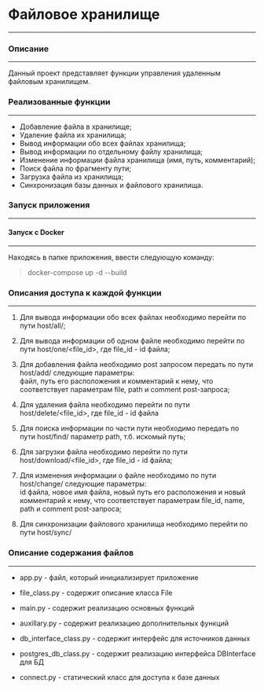 # Файловое хранилище

***

### Описание

---

Данный проект представляет функции управления удаленным файловым хранилищем.

### Реализованные функции

---

- Добавление файла в хранилище;
- Удаление файла их хранилища;
- Вывод информации обо всех файлах хранилища;
- Вывод информации по отдельному файлу хранилища;
- Изменение информации файла хранилища (имя, путь, комментарий);
- Поиск файла по фрагменту пути;
- Загрузка файла из хранилища;
- Синхронизация базы данных и файлового хранилища.

### Запуск приложения

---

#### Запуск с Docker

---

Находясь в папке приложения, ввести следующую команду:

> docker-compose up -d --build

### Описания доступа к каждой функции

---

1) Для вывода информации обо всех файлах необходимо перейти по пути host/all/;

2) Для вывода информации об одном файле необходимо перейти по пути host/one/<file_id>, где file_id - id файла;

3) Для добавления файла необходимо post запросом передать по пути host/add/ следующие параметры:  
файл, путь его расположения и комментарий к нему, что соответствует параметрам file, path и comment post-запроса; 

4) Для удаления файла необходимо перейти по пути host/delete/<file_id>, где file_id - id файла

5) Для поиска информации по части пути необходимо передать по пути host/find/ параметр path, т.б. искомый путь;

6) Для загрузки файла необходимо перейти по пути host/download/<file_id>, где file_id - id файла;

7) Для изменения информации о файле необходимо по пути host/change/ следующие параметры:  
id файла, новое имя файла, новый путь его расположения и новый комментарий к нему, 
что соответствует параметрам file_id, name, path и comment post-запроса; 

8) Для синхронизации файлового хранилища необходимо перейти по пути host/sync/

### Описание содержания файлов

---

- app.py - файл, который инициализирует приложение

- file_class.py - содержит описание класса File

- main.py - содержит реализацию основных функций

- auxillary.py - содержит реализацию дополнительных функций

- db_interface_class.py - содержит интерфейс для источников данных

- postgres_db_class.py - содержит реализацию интерфейса DBInterface для БД

- connect.py - статический класс для доступа к базе данных
